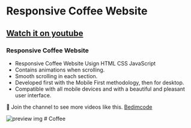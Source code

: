 # Responsive Coffee Website
## [Watch it on youtube](https://youtu.be/uyFOM-LpuX4)
### Responsive Coffee Website

- Responsive Coffee Website Usign HTML CSS JavaScript
- Contains animations when scrolling.
- Smooth scrolling in each section.
- Developed first with the Mobile First methodology, then for desktop.
- Compatible with all mobile devices and with a beautiful and pleasant user interface.

💙 Join the channel to see more videos like this. [Bedimcode](https://www.youtube.com/@Bedimcode)

![preview img](/preview.png)
#   C o f f e e  
 